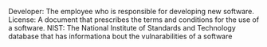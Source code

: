 
Developer: The employee who is responsible for developing new software.
License: A document that prescribes the terms and conditions for the use of a software.
NIST: The National Institute of Standards and Technology database that has informationa bout the vulnarabilities of a software
